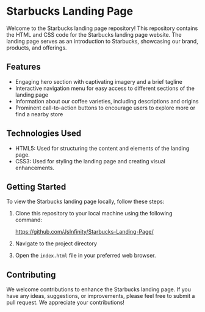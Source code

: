 # Starbucks Landing Page

Welcome to the Starbucks landing page repository! This repository contains the HTML and CSS code for the Starbucks landing page website. The landing page serves as an introduction to Starbucks, showcasing our brand, products, and offerings.

## Features

- Engaging hero section with captivating imagery and a brief tagline
- Interactive navigation menu for easy access to different sections of the landing page
- Information about our coffee varieties, including descriptions and origins
- Prominent call-to-action buttons to encourage users to explore more or find a nearby store

## Technologies Used

- HTML5: Used for structuring the content and elements of the landing page.
- CSS3: Used for styling the landing page and creating visual enhancements.

## Getting Started

To view the Starbucks landing page locally, follow these steps:

1. Clone this repository to your local machine using the following command:

    https://github.com/JsInfinity/Starbucks-Landing-Page/

2. Navigate to the project directory


3. Open the `index.html` file in your preferred web browser.

## Contributing

We welcome contributions to enhance the Starbucks landing page. If you have any ideas, suggestions, or improvements, please feel free to submit a pull request. We appreciate your contributions!
